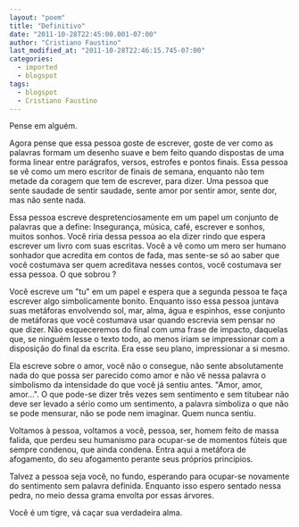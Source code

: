 ```yaml
---
layout: "poem"
title: "Definitivo"
date: "2011-10-28T22:45:00.001-07:00"
author: "Cristiano Faustino"
last_modified_at: "2011-10-28T22:46:15.745-07:00"
categories:
  - imported
  - blogspot
tags:
  - blogspot
  - Cristiano Faustino
---
```


Pense em alguém.

Agora pense que essa pessoa goste de escrever, goste de ver como as palavras formam um desenho suave e bem feito quando dispostas de uma forma linear entre parágrafos, versos, estrofes e pontos finais. Essa pessoa se vê como um mero escritor de finais de semana, enquanto não tem metade da coragem que tem de escrever, para dizer. Uma pessoa que sente saudade de sentir saudade, sente amor por sentir amor, sente dor, mas não sente nada.

Essa pessoa escreve despretenciosamente em um papel um conjunto de palavras que a define: Insegurança, música, café, escrever e sonhos, muitos sonhos. Você riria dessa pessoa ao ela dizer rindo que espera escrever um livro com suas escritas. Você a vê como um mero ser humano sonhador que acredita em contos de fada, mas sente-se só ao saber que você costumava ser quem acreditava nesses contos, você costumava ser essa pessoa. O que sobrou ?

Você escreve um "tu" em um papel e espera que a segunda pessoa te faça escrever algo simbolicamente bonito. Enquanto isso essa pessoa juntava suas metáforas envolvendo sol, mar, alma, água e espinhos, esse conjunto de metáforas que você costumava usar quando escrevia sem pensar no que dizer. Não esqueceremos do final com uma frase de impacto, daquelas que, se ninguém lesse o texto todo, ao menos iriam se impressionar com a disposição do final da escrita. Era esse seu plano, impressionar a si mesmo.

Ela escreve sobre o amor, você não o consegue, não sente absolutamente nada do que possa ser parecido como amor e não vê nessa palavra o simbolismo da intensidade do que você já sentiu antes. "Amor, amor, amor...". O que pode-se dizer três vezes sem sentimento e sem titubear não deve ser levado a sério como um sentimento, a palavra simboliza o que não se pode mensurar, não se pode nem imaginar. Quem nunca sentiu.

Voltamos à pessoa, voltamos a você, pessoa, ser, homem feito de massa falida, que perdeu seu humanismo para ocupar-se de momentos fúteis que sempre condenou, que ainda condena. Entra aqui a metáfora de afogamento, do seu afogamento perante seus próprios princípios.

Talvez a pessoa seja você, no fundo, esperando para ocupar-se novamente do sentimento sem palavra definida. Enquanto isso espero sentado nessa pedra, no meio dessa grama envolta por essas árvores.

Você é um tigre, vá caçar sua verdadeira alma.